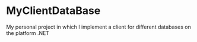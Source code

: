 # MyClientDataBase

My personal project in which I implement a client for different databases on the platform .NET
